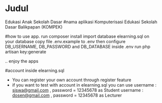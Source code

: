 # Judul
Edukasi Anak Sekolah Dasar
#nama aplikasi
Komputerisasi Edukasi Sekolah Dasar Balikpapan (KOMPEK)

#how to use app.
run composer install
import database elearning.sql on your database
copy file .env.example to .env
then configure DB_USERNAME, DB_PASSWORD and DB_DATABASE inside .env
run php artisan key:generate

.. enjoy the apps


#account inside elearning.sql
- You can register your own account through register feature
- if you want to test with account in elearning.sql you can use
  username : siswa@gmail.com , password = 12345678 as Student
  username : dosen@gmail.com , password = 12345678 as Lecturer
